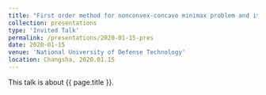 ```yaml
---
title: "First order method for nonconvex-concave minimax problem and its complexity analysis"
collection: presentations
type: 'Invited Talk'
permalink: /presentations/2020-01-15-pres
date: 2020-01-15
venue: 'National University of Defense Technology'
location: Changsha, 2020.01.15
---
```


This talk is about {{ page.title }}.
